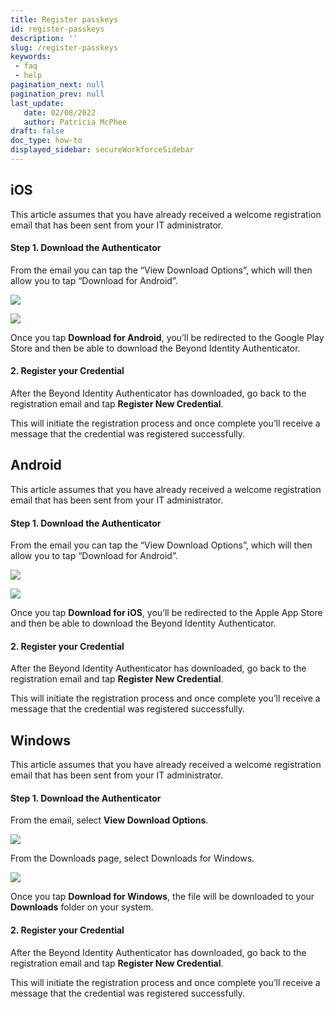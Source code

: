 ```yaml
---
title: Register passkeys
id: register-passkeys
description: ''
slug: /register-passkeys
keywords: 
 - faq
 - help
pagination_next: null
pagination_prev: null
last_update: 
   date: 02/08/2022
   author: Patricia McPhee
draft: false
doc_type: how-to
displayed_sidebar: secureWorkforceSidebar
---
```



## iOS

This article assumes that you have already received a welcome registration email that has been sent from your IT administrator.

#### Step 1. Download the Authenticator

From the email you can tap the “View Download Options”, which will then allow you to tap “Download for Android”.

 
![](/images/install/install.png)

![](/images/install/download_ios.PNG)

Once you tap **Download for Android**, you’ll be redirected to the Google Play Store and then be able to download the Beyond Identity Authenticator.

#### 2\. Register your Credential

After the Beyond Identity Authenticator has downloaded, go back to the registration email and tap **Register New Credential**.

This will initiate the registration process and once complete you’ll receive a message that the credential was registered successfully.

## Android

This article assumes that you have already received a welcome registration email that has been sent from your IT administrator.

#### Step 1. Download the Authenticator

From the email you can tap the “View Download Options”, which will then allow you to tap “Download for Android”.

  

![](/images/install/install.png)

![](/images/install/download_android.png)

Once you tap **Download for iOS**, you’ll be redirected to the Apple App Store and then be able to download the Beyond Identity Authenticator.

#### 2\. Register your Credential

After the Beyond Identity Authenticator has downloaded, go back to the registration email and tap **Register New Credential**.

This will initiate the registration process and once complete you’ll receive a message that the credential was registered successfully.

## Windows

This article assumes that you have already received a welcome registration email that has been sent from your IT administrator.

#### Step 1. Download the Authenticator

From the email, select **View Download Options**.  
  
![](/images/install/install.png)

From the Downloads page, select Downloads for Windows.

![](/images/install/download_windows.PNG)

Once you tap **Download for Windows**, the file will be downloaded to your **Downloads** folder on your system.

#### 2\. Register your Credential

After the Beyond Identity Authenticator has downloaded, go back to the registration email and tap **Register New Credential**.

This will initiate the registration process and once complete you’ll receive a message that the credential was registered successfully.